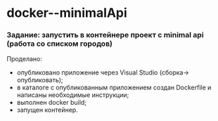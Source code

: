 # docker--minimalApi
<h3>
  Задание: запустить в контейнере проект с minimal api (работа со списком городов)
</h1>  

Проделано:
- опубликовано приложение через Visual Studio (сборка-> опубликовать);
- в каталоге с опубликованным приложением создан Dockerfile и написаны необходимые инструкции;
- выполнен docker build;
- запущен контейнер.

<!-- 
  обратитесь в руководстве к пункту “Build and deploy manually”
  не забыть запустить docker desktop
  C:\myRep\isRPO\MinimalApi\bin\Release\net6.0\publish (файлы для докера)
-->
